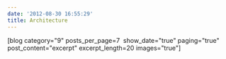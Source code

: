 ```yaml
---
date: '2012-08-30 16:55:29'
title: Architecture
---
```


[blog category="9" posts_per_page=7  show_date="true" paging="true" post_content="excerpt" excerpt_length=20 images="true"]


